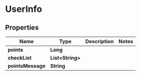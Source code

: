 

# UserInfo

## Properties

Name | Type | Description | Notes
------------ | ------------- | ------------- | -------------
**points** | **Long** |  | 
**checkList** | **List&lt;String&gt;** |  | 
**pointsMessage** | **String** |  | 



